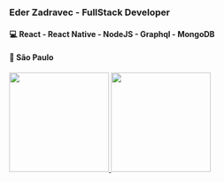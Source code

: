 ### Eder Zadravec - FullStack Developer

#### 💻 React - React Native - NodeJS - Graphql - MongoDB
#### 📍 São Paulo

 <div>
  <a href="https://github.com/ederzadravec">
  <img height="180em" src="https://github-readme-stats.vercel.app/api?username=ederzadravec&show_icons=true&theme=react&include_all_commits=true&count_private=true"/>
  <img height="180em" src="https://github-readme-stats.vercel.app/api/top-langs/?username=ederzadravec&layout=compact&langs_count=6&theme=react"/> 
  </a>
</div>
